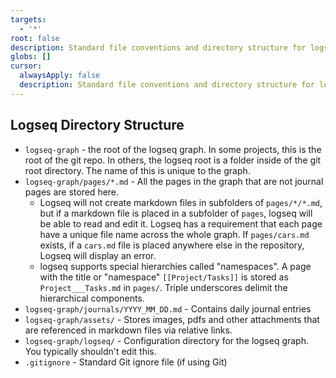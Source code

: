 ```yaml
---
targets:
  - '*'
root: false
description: Standard file conventions and directory structure for logseq graphs
globs: []
cursor:
  alwaysApply: false
  description: Standard file conventions and directory structure for logseq graphs
---
```

## Logseq Directory Structure

- `logseq-graph` - the root of the logseq graph. In some projects, this is the root of the git repo. In others, the logseq root is a folder inside of the git root directory. The name of this is unique to the graph.
- `logseq-graph/pages/*.md` - All the pages in the graph that are not journal pages are stored here. 
  - Logseq will not create markdown files in subfolders of `pages/*/*.md`, but if a markdown file is placed in a subfolder of `pages`, logseq will be able to read and edit it. Logseq has a requirement that each page have a unique file name across the whole graph. If `pages/cars.md` exists, if a `cars.md` file is placed anywhere else in the repository, Logseq will display an error.  
  - logseq supports special hierarchies called "namespaces". A page with the title or "namespace" `[[Project/Tasks]]` is stored as `Project___Tasks.md` in `pages/`. Triple underscores delimit the hierarchical components.
- `logseq-graph/journals/YYYY_MM_DD.md` - Contains daily journal entries
- `logseq-graph/assets/` - Stores images, pdfs and other attachments that are referenced in markdown files via relative links.
- `logseq-graph/logseq/` - Configuration directory for the logseq graph. You typically shouldn't edit this.
- `.gitignore` - Standard Git ignore file (if using Git)
